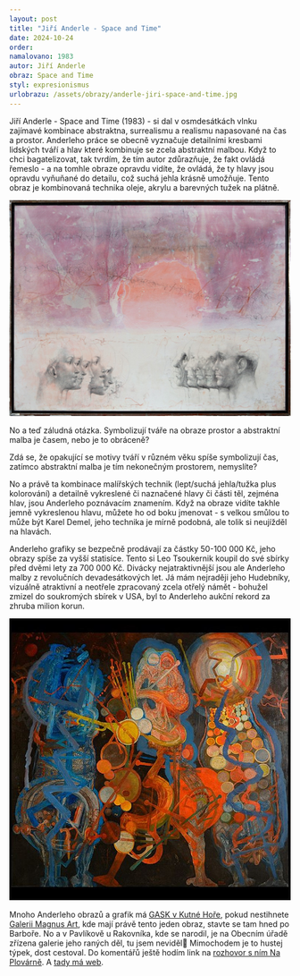 ```yaml
---
layout: post
title: "Jiří Anderle - Space and Time"
date: 2024-10-24
order: 
namalovano: 1983
autor: Jiří Anderle
obraz: Space and Time
styl: expresionismus
urlobrazu: /assets/obrazy/anderle-jiri-space-and-time.jpg
---
```


Jiří Anderle - Space and Time (1983) - si dal v osmdesátkách vlnku zajímavé kombinace abstraktna, surrealismu a realismu napasované na čas a prostor. Anderleho práce se obecně vyznačuje detailními kresbami lidských tváří a hlav které kombinuje se zcela abstraktní malbou. Když to chci bagatelizovat, tak tvrdím, že tím autor zdůrazňuje, že fakt ovládá řemeslo - a na tomhle obraze opravdu vidíte, že ovládá, že ty hlavy jsou opravdu vyňuňané do detailu, což suchá jehla krásně umožňuje. Tento obraz je kombinovaná technika oleje, akrylu a barevných tužek na plátně. 

![Jiří Anderle - Space and Time](/assets/obrazy/anderle-jiri-space-and-time.jpg)

No a teď záludná otázka. Symbolizují tváře na obraze prostor a abstraktní malba je časem, nebo je to obráceně? 

Zdá se, že opakující se motivy tváří v různém věku spíše symbolizují čas, zatímco abstraktní malba je tím nekonečným prostorem, nemyslíte? 

No a právě ta kombinace malířských technik (lept/suchá jehla/tužka plus kolorování) a detailně vykreslené či naznačené hlavy či části těl, zejména hlav, jsou Anderleho poznávacím znamením. Když na obraze vidíte takhle jemně vykreslenou hlavu, můžete ho od boku jmenovat - s velkou smůlou to může být Karel Demel, jeho technika je mírně podobná, ale tolik si neujížděl na hlavách. 

Anderleho grafiky se bezpečně prodávají za částky 50-100 000 Kč, jeho obrazy spíše za vyšší statisíce. Tento si Leo Tsoukernik koupil do své sbírky před dvěmi lety za  700 000 Kč. Divácky nejatraktivnější jsou ale Anderleho malby z revolučních devadesátkových let. Já mám nejraději jeho Hudebníky, vizuálně atraktivní a neotřele zpracovaný zcela otřelý námět - bohužel zmizel do soukromých sbírek v USA, byl to Anderleho aukční rekord za zhruba milion korun. 

![Jiří Anderle - Hudebníci](/assets/obrazy/jiri-anderle-hudebnici.jpg)

Mnoho Anderleho obrazů a grafik má [GASK v Kutné Hoře](https://sbirky.gask.cz/sbirky-online/?fulltext=Anderle&slider-min=1501&slider-max=2100&pl=&raz=&jo=&datfset=&dattset=&strana=1&do=searchForm-submit#vyhledat), pokud nestihnete [Galerii Magnus Art](http://galeriemagnusart.cz/), kde mají právě tento jeden obraz, stavte se tam hned po Barboře. No a v Pavlíkově u Rakovníka, kde se narodil, je na Obecním úřadě zřízena galerie jeho raných děl, tu jsem neviděl🙂
Mimochodem je to hustej týpek, dost cestoval. Do komentářů ještě hodím link na [rozhovor s ním Na Plovárně](https://www.ceskatelevize.cz/porady/1093836883-na-plovarne/207522160100004/). A [tady má web](https://www.jirianderle.org). 

